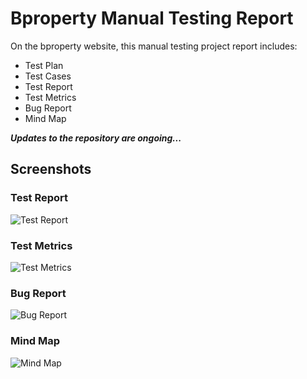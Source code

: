 # Bproperty Manual Testing Report

On the bproperty website, this manual testing project report includes:
- Test Plan
- Test Cases
- Test Report
- Test Metrics
- Bug Report
- Mind Map

***Updates to the repository are ongoing...***


## Screenshots

### Test Report
![Test Report](https://github.com/SaidulHaq/bproperty_ManualTestingReport/blob/main/Test%20Report.jpg)

### Test Metrics
![Test Metrics](https://github.com/SaidulHaq/bproperty_ManualTestingReport/blob/main/Test%20Mrtrics.jpg)

### Bug Report
![Bug Report](https://github.com/SaidulHaq/bproperty_ManualTestingReport/blob/main/Bug%20Report.jpg)

### Mind Map
![Mind Map](https://github.com/SaidulHaq/bproperty_ManualTestingReport/blob/main/bproperty_MindMap.png)

